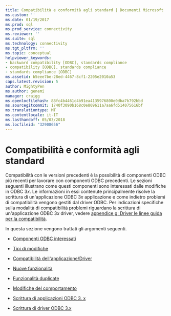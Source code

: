 ```yaml
---
title: Compatibilità e conformità agli standard | Documenti Microsoft
ms.custom: ''
ms.date: 01/19/2017
ms.prod: sql
ms.prod_service: connectivity
ms.reviewer: ''
ms.suite: sql
ms.technology: connectivity
ms.tgt_pltfrm: ''
ms.topic: conceptual
helpviewer_keywords:
- backward compatibility [ODBC], standards compliance
- compatibility [ODBC], standards compliance
- standards compliance [ODBC]
ms.assetid: b5eee7be-28ed-4467-8cf1-2205e2010a53
caps.latest.revision: 5
author: MightyPen
ms.author: genemi
manager: craigg
ms.openlocfilehash: 88fc4b4461c4b91ea4135976800e0dba7b792bbd
ms.sourcegitcommit: 1740f3090b168c0e809611a7aa6fd514075616bf
ms.translationtype: MT
ms.contentlocale: it-IT
ms.lasthandoff: 05/03/2018
ms.locfileid: "32908656"
---
```

# <a name="backward-compatibility-and-standards-compliance"></a>Compatibilità e conformità agli standard
Compatibilità con le versioni precedenti è la possibilità di componenti ODBC più recenti per lavorare con componenti ODBC precedenti. Le sezioni seguenti illustrano come questi componenti sono interessati dalle modifiche in ODBC 3*x*. Le informazioni in essi contenute principalmente risolve la scrittura di un'applicazione ODBC 3*x* applicazione e come indietro problemi di compatibilità vengono gestiti dal driver ODBC. Per indicazioni specifiche sulla modalità di compatibilità problemi riguardano la scrittura di un'applicazione ODBC 3*x* driver, vedere [appendice g: Driver le linee guida per la compatibilità](../../../odbc/reference/appendixes/appendix-g-driver-guidelines-for-backward-compatibility.md).  
  
 In questa sezione vengono trattati gli argomenti seguenti.  
  
-   [Componenti ODBC interessati](../../../odbc/reference/develop-app/affected-odbc-components.md)  
  
-   [Tipi di modifiche](../../../odbc/reference/develop-app/types-of-changes.md)  
  
-   [Compatibilità dell'applicazione/Driver](../../../odbc/reference/develop-app/application-and-driver-compatibility.md)  
  
-   [Nuove funzionalità](../../../odbc/reference/develop-app/new-features.md)  
  
-   [Funzionalità duplicate](../../../odbc/reference/develop-app/duplicated-features.md)  
  
-   [Modifiche del comportamento](../../../odbc/reference/develop-app/behavioral-changes.md)  
  
-   [Scrittura di applicazioni ODBC 3. x](../../../odbc/reference/develop-app/writing-odbc-3-x-applications.md)  
  
-   [Scrittura di driver ODBC 3.x](../../../odbc/reference/develop-app/writing-odbc-3-x-drivers.md)
